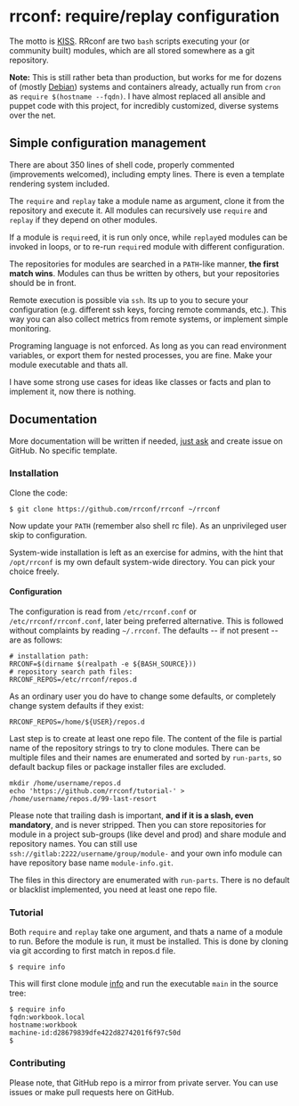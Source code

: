 rrconf: require/replay configuration
====================================

The motto is [KISS](http://wiki.c2.com/?KissPrinciple). RRconf are two `bash` scripts executing your (or community built) modules, which are all stored somewhere as a git repository.

**Note:** This is still rather beta than production, but works for me for dozens of (mostly [Debian](https://debian.org/)) systems and containers already, actually run from `cron` as `require $(hostname --fqdn)`. I have almost replaced all ansible and puppet code with this project, for incredibly customized, diverse systems over the net.

Simple configuration management
-------------------------------

There are about 350 lines of shell code, properly commented (improvements welcomed), including empty lines. There is even a template rendering system included.

The `require` and `replay` take a module name as argument, clone it from the repository and execute it. All modules can recursively use `require` and `replay` if they depend on other modules.

If a module is `require`ed, it is run only once, while `replay`ed modules can be invoked in loops, or to re-run `requir`ed module with different configuration.

The repositories for modules are searched in a `PATH`-like manner, **the first match wins**. Modules can thus be written by others, but your repositories should be in front.

Remote execution is possible via `ssh`. Its up to you to secure your configuration (e.g. different ssh keys, forcing remote commands, etc.). This way you can also collect metrics from remote systems, or implement simple monitoring.

Programing language is not enforced. As long as you can read environment variables, or export them for nested processes, you are fine. Make your module executable and thats all.

I have some strong use cases for ideas like classes or facts and plan to implement it, now there is nothing.

Documentation
-------------

More documentation will be written if needed, [just ask](http://www.catb.org/esr/faqs/smart-questions.html#before) and create issue on GitHub. No specific template.

### Installation

Clone the code:

```
$ git clone https://github.com/rrconf/rrconf ~/rrconf
```

Now update your `PATH` (remember also shell rc file). As an unprivileged user skip to configuration.

System-wide installation is left as an exercise for admins, with the hint that `/opt/rrconf` is my own default system-wide directory. You can pick your choice freely.

#### Configuration

The configuration is read from `/etc/rrconf.conf` or `/etc/rrconf/rrconf.conf`, later being preferred alternative. This is followed without complaints by reading `~/.rrconf`. The defaults -- if not present -- are as follows:

```
# installation path:
RRCONF=$(dirname $(realpath -e ${BASH_SOURCE}))
# repository search path files:
RRCONF_REPOS=/etc/rrconf/repos.d
```

As an ordinary user you do have to change some defaults, or completely change system defaults if they exist:

```
RRCONF_REPOS=/home/${USER}/repos.d
```

Last step is to create at least one repo file. The content of the file is partial name of the repository strings to try to clone modules. There can be multiple files and their names are enumerated and sorted by `run-parts`, so default backup files or package installer files are excluded.

```
mkdir /home/username/repos.d
echo 'https://github.com/rrconf/tutorial-' > /home/username/repos.d/99-last-resort
```

Please note that trailing dash is important, **and if it is a slash, even mandatory**, and is never stripped. Then you can store repositories for module in a project sub-groups (like devel and prod) and share module and repository names. You can still use `ssh://gitlab:2222/username/group/module-` and your own info module can have repository base name `module-info.git`.

The files in this directory are enumerated with `run-parts`. There is no default or blacklist implemented, you need at least one repo file.

### Tutorial

Both `require` and `replay` take one argument, and thats a name of a module to run. Before the module is run, it must be installed. This is done by cloning via git according to first match in repos.d file.

```
$ require info
```

This will first clone module [info](https://gitbub.com/rrconf/tutorial-info.git) and run the executable `main` in the source tree:

```
$ require info
fqdn:workbook.local
hostname:workbook
machine-id:d28679839dfe422d8274201f6f97c50d
$
```

### Contributing

Please note, that GitHub repo is a mirror from private server. You can use issues or make pull requests here on GitHub.
